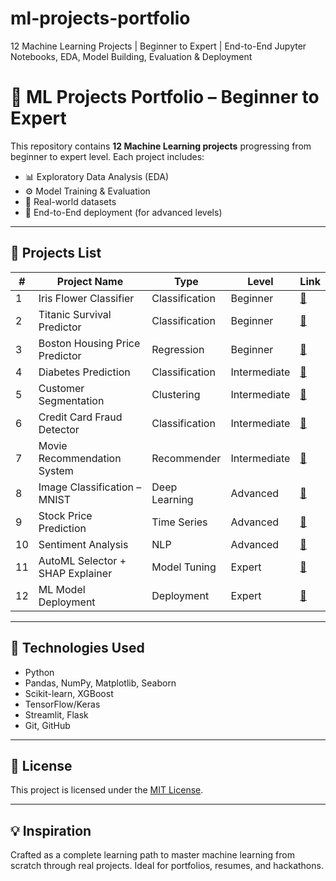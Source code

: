 # ml-projects-portfolio
12 Machine Learning Projects | Beginner to Expert | End-to-End Jupyter Notebooks, EDA, Model Building, Evaluation &amp; Deployment

# 🧠 ML Projects Portfolio – Beginner to Expert

This repository contains **12 Machine Learning projects** progressing from beginner to expert level. Each project includes:
- 📊 Exploratory Data Analysis (EDA)
- ⚙️ Model Training & Evaluation
- 🧪 Real-world datasets
- 🚀 End-to-End deployment (for advanced levels)

---

## 📁 Projects List

| # | Project Name | Type | Level | Link |
|---|--------------|------|-------|------|
| 1 | Iris Flower Classifier | Classification | Beginner | [🔗](./1_iris_flower_classifier) |
| 2 | Titanic Survival Predictor | Classification | Beginner | [🔗](./2_titanic_survival) |
| 3 | Boston Housing Price Predictor | Regression | Beginner | [🔗](./3_boston_housing) |
| 4 | Diabetes Prediction | Classification | Intermediate | [🔗](./4_diabetes_prediction) |
| 5 | Customer Segmentation | Clustering | Intermediate | [🔗](./5_customer_segmentation) |
| 6 | Credit Card Fraud Detector | Classification | Intermediate | [🔗](./6_credit_card_fraud) |
| 7 | Movie Recommendation System | Recommender | Intermediate | [🔗](./7_movie_recommender) |
| 8 | Image Classification – MNIST | Deep Learning | Advanced | [🔗](./8_mnist_cnn) |
| 9 | Stock Price Prediction | Time Series | Advanced | [🔗](./9_stock_prediction) |
|10 | Sentiment Analysis | NLP | Advanced | [🔗](./10_sentiment_analysis) |
|11 | AutoML Selector + SHAP Explainer | Model Tuning | Expert | [🔗](./11_automl_shap) |
|12 | ML Model Deployment | Deployment | Expert | [🔗](./12_model_deployment) |

---

## 🔧 Technologies Used
- Python
- Pandas, NumPy, Matplotlib, Seaborn
- Scikit-learn, XGBoost
- TensorFlow/Keras
- Streamlit, Flask
- Git, GitHub

---

## 📜 License
This project is licensed under the [MIT License](LICENSE).

---

## 💡 Inspiration
Crafted as a complete learning path to master machine learning from scratch through real projects. Ideal for portfolios, resumes, and hackathons.
